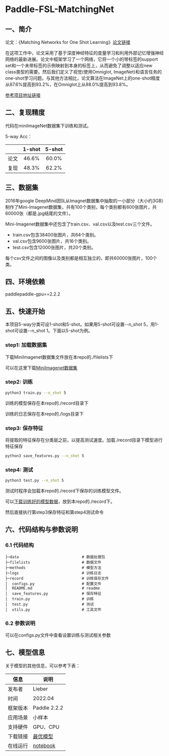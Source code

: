 # Paddle-FSL-MatchingNet

## 一、简介
论文：《Matching Networks for One Shot Learning》[论文链接](https://dl.acm.org/doi/10.5555/3157382.3157504)

在这项工作中，论文采用了基于深度神经特征的度量学习和利用外部记忆增强神经网络的最新进展。论文中框架学习了一个网络，它将一个小的带标签的support set和一个未带标签的示例映射到本身的标签上，从而避免了调整以适应new class类型的需要。然后我们定义了视觉(使用Omniglot, ImageNet)和语言任务的one-shot学习问题。与其他方法相比，论文算法在ImageNet上的one-shot精度从87.6%提高到93.2%，在Omniglot上从88.0%提高到93.8%。

[参考项目地址链接](https://github.com/wyharveychen/CloserLookFewShot)
## 二、复现精度
代码在miniImageNet数据集下训练和测试。

5-way Acc：

| |1-shot|5-shot|
| :---: | :---: | :---: |
|论文|46.6% |60.0%|
|复现|48.3% |62.2%|

## 三、数据集
2016年google DeepMind团队从Imagnet数据集中抽取的一小部分（大小约3GB）制作了Mini-Imagenet数据集，共有100个类别，每个类别都有600张图片，共60000张（都是.jpg结尾的文件）。

Mini-Imagenet数据集中还包含了train.csv、val.csv以及test.csv三个文件。

* train.csv包含38400张图片，共64个类别。
* val.csv包含9600张图片，共16个类别。
* test.csv包含12000张图片，共20个类别。

每个csv文件之间的图像以及类别都是相互独立的，即共60000张图片，100个类。


## 四、环境依赖
paddlepaddle-gpu==2.2.2

## 五、快速开始

本项目5-way分类可设1-shot和5-shot。如果用5-shot可设置--n_shot 5，用1-shot可设置--n_shot 1。下面以5-shot为例。

### step1: 加载数据集
下载MiniImagenet数据集文件放在本repo的./filelists下

可以在这里下载[MiniImagenet数据集](https://aistudio.baidu.com/aistudio/datasetdetail/138415)


### step2: 训练

```bash
python3 train.py --n_shot 5
```

训练的模型保存在本repo的./record目录下

训练的日志保存在本repo的./logs目录下

### step3: 保存特征

将提取的特征保存在分类层之前，以提高测试速度。加载./record目录下模型进行特征保存

```bash
python3 save_features.py --n_shot 5
```

### step4: 测试

```bash
python3 test.py --n_shot 5
```

测试时程序会加载本repo的./record下保存的训练模型文件。

可以[下载训练好的模型数据](https://aistudio.baidu.com/aistudio/datasetdetail/140016)，放到本repo的./record下。

然后直接执行第step3保存特征和第step4测试命令

## 六、代码结构与参数说明

### 6.1 代码结构

```
├─data                            # 数据处理包
├─filelists                       # 数据文件
├─methods                         # 模型方法
├─logs                            # 训练日志
├─record                          # 训练保存文件    
│  configs.py                     # 配置文件
│  README.md                      # readme
│  save_features.py               # 保存特征
│  train.py                       # 训练
│  test.py                        # 测试
│  utils.py                       # 工具文件
```
### 6.2 参数说明

可以在configs.py文件中查看设置训练与测试相关参数

## 七、模型信息

关于模型的其他信息，可以参考下表：

| 信息 | 说明 |
| --- | --- |
| 发布者 | Lieber |
| 时间 | 2022.04 |
| 框架版本 | Paddle 2.2.2 |
| 应用场景 | 小样本 |
| 支持硬件 | GPU、CPU |
| 下载链接 | [最优模型](https://aistudio.baidu.com/aistudio/datasetdetail/140016)|
| 在线运行 | [notebook](https://aistudio.baidu.com/aistudio/projectdetail/3832241)|
